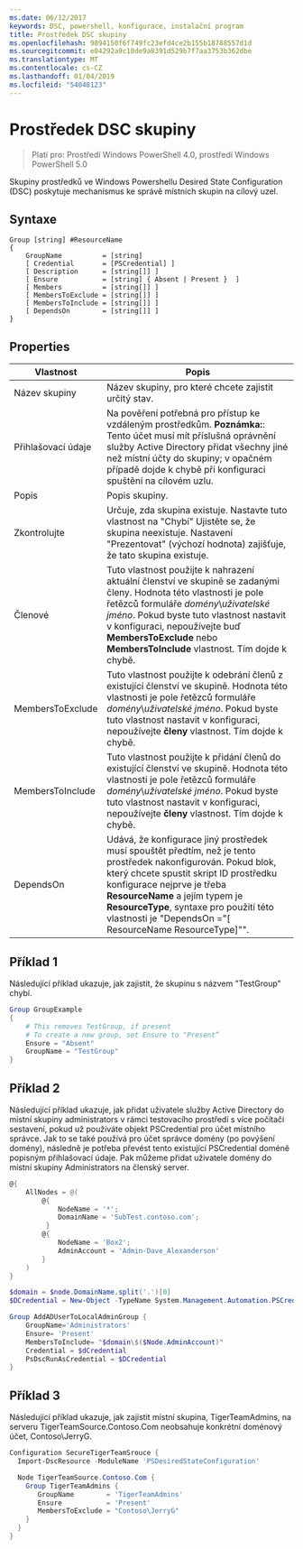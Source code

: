 ```yaml
---
ms.date: 06/12/2017
keywords: DSC, powershell, konfigurace, instalační program
title: Prostředek DSC skupiny
ms.openlocfilehash: 9894150f6f749fc23efd4ce2b155b18788557d1d
ms.sourcegitcommit: e04292a9c10de9a8391d529b7f7aa3753b362dbe
ms.translationtype: MT
ms.contentlocale: cs-CZ
ms.lasthandoff: 01/04/2019
ms.locfileid: "54048123"
---
```

# <a name="dsc-group-resource"></a>Prostředek DSC skupiny

> Platí pro: Prostředí Windows PowerShell 4.0, prostředí Windows PowerShell 5.0

Skupiny prostředků ve Windows Powershellu Desired State Configuration (DSC) poskytuje mechanismus ke správě místních skupin na cílový uzel.

## <a name="syntax"></a>Syntaxe

```
Group [string] #ResourceName
{
    GroupName          = [string]
    [ Credential       = [PSCredential] ]
    [ Description      = [string[]] ]
    [ Ensure           = [string] { Absent | Present }  ]
    [ Members          = [string[]] ]
    [ MembersToExclude = [string[]] ]
    [ MembersToInclude = [string[]] ]
    [ DependsOn        = [string[]] ]
}
```

## <a name="properties"></a>Properties

|  Vlastnost  |  Popis   |
|---|---|
| Název skupiny| Název skupiny, pro které chcete zajistit určitý stav.|
| Přihlašovací údaje| Na pověření potřebná pro přístup ke vzdáleným prostředkům. **Poznámka:**: Tento účet musí mít příslušná oprávnění služby Active Directory přidat všechny jiné než místní účty do skupiny; v opačném případě dojde k chybě při konfiguraci spuštění na cílovém uzlu.
| Popis| Popis skupiny.|
| Zkontrolujte| Určuje, zda skupina existuje. Nastavte tuto vlastnost na "Chybí" Ujistěte se, že skupina neexistuje. Nastavení "Prezentovat" (výchozí hodnota) zajišťuje, že tato skupina existuje.|
| Členové| Tuto vlastnost použijte k nahrazení aktuální členství ve skupině se zadanými členy. Hodnota této vlastnosti je pole řetězců formuláře *domény*\\*uživatelské jméno*. Pokud byste tuto vlastnost nastavit v konfiguraci, nepoužívejte buď **MembersToExclude** nebo **MembersToInclude** vlastnost. Tím dojde k chybě.|
| MembersToExclude| Tuto vlastnost použijte k odebrání členů z existující členství ve skupině. Hodnota této vlastnosti je pole řetězců formuláře *domény*\\*uživatelské jméno*. Pokud byste tuto vlastnost nastavit v konfiguraci, nepoužívejte **členy** vlastnost. Tím dojde k chybě.|
| MembersToInclude| Tuto vlastnost použijte k přidání členů do existující členství ve skupině. Hodnota této vlastnosti je pole řetězců formuláře *domény*\\*uživatelské jméno*. Pokud byste tuto vlastnost nastavit v konfiguraci, nepoužívejte **členy** vlastnost. Tím dojde k chybě.|
| DependsOn | Udává, že konfigurace jiný prostředek musí spouštět předtím, než je tento prostředek nakonfigurován. Pokud blok, který chcete spustit skript ID prostředku konfigurace nejprve je třeba __ResourceName__ a jejím typem je __ResourceType__, syntaxe pro použití této vlastnosti je "DependsOn ="[ ResourceName ResourceType]"".|

## <a name="example-1"></a>Příklad 1

Následující příklad ukazuje, jak zajistit, že skupinu s názvem "TestGroup" chybí.

```powershell
Group GroupExample
{
    # This removes TestGroup, if present
    # To create a new group, set Ensure to "Present“
    Ensure = "Absent"
    GroupName = "TestGroup"
}
```

## <a name="example-2"></a>Příklad 2

Následující příklad ukazuje, jak přidat uživatele služby Active Directory do místní skupiny administrators v rámci testovacího prostředí s více počítači sestavení, pokud už používáte objekt PSCredential pro účet místního správce.
Jak to se také používá pro účet správce domény (po povýšení domény), následně je potřeba převést tento existující PSCredential doméně popisným přihlašovací údaje.
Pak můžeme přidat uživatele domény do místní skupiny Administrators na členský server.

```powershell
@{
    AllNodes = @(
        @{
            NodeName = '*';
            DomainName = 'SubTest.contoso.com';
         }
        @{
            NodeName = 'Box2';
            AdminAccount = 'Admin-Dave_Alexanderson'
        }
    )
}

$domain = $node.DomainName.split('.')[0]
$DCredential = New-Object -TypeName System.Management.Automation.PSCredential -ArgumentList ("$domain\$($credential.Username)", $Credential.Password)

Group AddADUserToLocalAdminGroup {
    GroupName='Administrators'
    Ensure= 'Present'
    MembersToInclude= "$domain\$($Node.AdminAccount)"
    Credential = $dCredential
    PsDscRunAsCredential = $DCredential
}
```

## <a name="example-3"></a>Příklad 3

Následující příklad ukazuje, jak zajistit místní skupina, TigerTeamAdmins, na serveru TigerTeamSource.Contoso.Com neobsahuje konkrétní doménový účet, Contoso\JerryG.

```powershell
Configuration SecureTigerTeamSrouce {
  Import-DscResource -ModuleName 'PSDesiredStateConfiguration'

  Node TigerTeamSource.Contoso.Com {
    Group TigerTeamAdmins {
       GroupName        = 'TigerTeamAdmins'
       Ensure           = 'Present'
       MembersToExclude = "Contoso\JerryG"
    }
  }
}
```